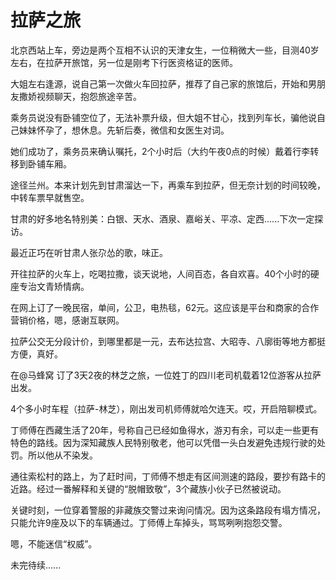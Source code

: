# 拉萨之旅

北京西站上车，旁边是两个互相不认识的天津女生，一位稍微大一些，目测40岁左右，在拉萨开旅馆，另一位是刚考下行医资格证的医师。

大姐左右逢源，说自己第一次做火车回拉萨，推荐了自己家的旅馆后，开始和男朋友撒娇视频聊天，抱怨旅途辛苦。

乘务员说没有卧铺空位了，无法补票升级，但大姐不甘心，找到列车长，骗他说自己妹妹怀孕了，想休息。先斩后奏，微信和女医生对词。

她们成功了，乘务员来确认嘱托，2个小时后（大约午夜0点的时候）戴着行李转移到卧铺车厢。

途径兰州。本来计划先到甘肃溜达一下，再乘车到拉萨，但无奈计划的时间较晚，中转车票早就售空。

甘肃的好多地名特别美：白银、天水、酒泉、嘉峪关、平凉、定西......下次一定探访。

最近正巧在听甘肃人张尕怂的歌，味正。

开往拉萨的火车上，吃喝拉撒，谈天说地，人间百态，各自欢喜。40个小时的硬座专治文青矫情病。

在网上订了一晚民宿，单间，公卫，电热毯，62元。这应该是平台和商家的合作营销价格，嗯，感谢互联网。

拉萨公交无分段计价，到哪里都是一元，去布达拉宫、大昭寺、八廓街等地方都挺方便，真好。

在@马蜂窝 订了3天2夜的林芝之旅，一位姓丁的四川老司机载着12位游客从拉萨出发。

4个多小时车程（拉萨-林芝），刚出发司机师傅就哈欠连天。哎，开启陪聊模式。

丁师傅在西藏生活了20年，号称自己已经如鱼得水，游刃有余，可以走一些更有特色的路线。因为深知藏族人民特别敬老，他可以凭借一头白发避免违规行驶的处罚。所以他从不染发。

通往索松村的路上，为了赶时间，丁师傅不想走有区间测速的路段，要抄有路卡的近路。经过一番解释和关键的“脱帽致敬”，3个藏族小伙子已然被说动。

关键时刻，一位穿着警服的非藏族交警过来询问情况。因为这条路段有塌方情况，只能允许9座及以下的车辆通过。丁师傅上车掉头，骂骂咧咧抱怨交警。

嗯，不能迷信“权威”。

未完待续......
